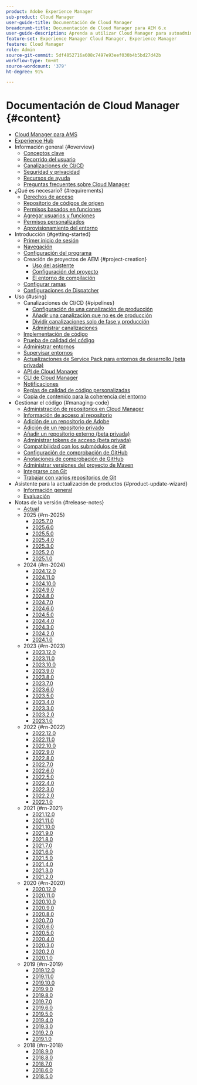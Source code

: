 ```yaml
---
product: Adobe Experience Manager
sub-product: Cloud Manager
user-guide-title: Documentación de Cloud Manager
breadcrumb-title: Documentación de Cloud Manager para AEM 6.x
user-guide-description: Aprenda a utilizar Cloud Manager para autoadministrar Adobe Experience Manager para AMS en la nube.
feature-set: Experience Manager Cloud Manager, Experience Manager
feature: Cloud Manager
role: Admin
source-git-commit: 5df4852716a608c7497e93eef030b4b5bd27d42b
workflow-type: tm+mt
source-wordcount: '379'
ht-degree: 91%

---
```



# Documentación de Cloud Manager {#content}

+ [Cloud Manager para AMS](/help/introduction.md)
+ [Experience Hub](https://experienceleague.adobe.com/es/docs/experience-manager-65/content/experience-hub/experience-hub)
+ Información general {#overview}
   + [Conceptos clave](/help/overview/key-concepts.md)
   + [Recorrido del usuario](/help/overview/user-journey.md)
   + [Canalizaciones de CI/CD](/help/overview/ci-cd-pipelines.md)
   + [Seguridad y privacidad](/help/overview/security-and-privacy.md)
   + [Recursos de ayuda](/help/overview/help-resources.md)
   + [Preguntas frecuentes sobre Cloud Manager](/help/overview/faqs.md)
+ ¿Qué es necesario? {#requirements}
   + [Derechos de acceso](/help/requirements/access-rights.md)
   + [Repositorio de códigos de origen](/help/requirements/source-code-repository.md)
   + [Permisos basados en funciones](/help/requirements/role-based-permissions.md)
   + [Agregar usuarios y funciones](/help/requirements/users-and-roles.md)
   + [Permisos personalizados](/help/using/custom-permissions.md)
   + [Aprovisionamiento del entorno](/help/requirements/environment-provisioning.md)
+ Introducción {#getting-started}
   + [Primer inicio de sesión](/help/getting-started/first-time-login.md)
   + [Navegación](/help/getting-started/navigation.md)
   + [Configuración del programa](/help/getting-started/program-setup.md)
   + Creación de proyectos de AEM {#project-creation}
      + [Uso del asistente](/help/getting-started/using-the-wizard.md)
      + [Configuración del proyecto](/help/getting-started/project-setup.md)
      + [El entorno de compilación](/help/getting-started/build-environment.md)
   + [Configurar ramas](/help/getting-started/configuring-branches.md)
   + [Configuraciones de Dispatcher](/help/getting-started/dispatcher-configurations.md)
+ Uso {#using}
   + Canalizaciones de CI/CD {#pipelines}
      + [Configuración de una canalización de producción](/help/using/production-pipelines.md)
      + [Añadir una canalización que no es de producción](/help/using/non-production-pipelines.md)
      + [Dividir canalizaciones solo de fase y producción](/help/using/stage-prod-only.md)
      + [Administrar canalizaciones](/help/using/managing-pipelines.md)
   + [Implementación de código](/help/using/code-deployment.md)
   + [Prueba de calidad del código](/help/using/code-quality-testing.md)
   + [Administrar entornos](/help/using/managing-environments.md)
   + [Supervisar entornos](/help/using/monitoring-environments.md)
   + [Actualizaciones de Service Pack para entornos de desarrollo (beta privada)](/help/using/service-packs-environments.md)
   + [API de Cloud Manager](https://developer.adobe.com/experience-cloud/cloud-manager/reference/api/)
   + [CLI de Cloud Manager](https://github.com/adobe/aio-cli-plugin-cloudmanager/blob/main/README.md)
   + [Notificaciones](/help/using/notifications.md)
   + [Reglas de calidad de código personalizadas](/help/using/custom-code-quality-rules.md)
   + [Copia de contenido para la coherencia del entorno](/help/using/content-copy.md)
+ Gestionar el código {#managing-code}
   + [Administración de repositorios en Cloud Manager](/help/managing-code/managing-repositories.md)
   + [Información de acceso al repositorio](/help/managing-code/accessing-repositories.md)
   + [Adición de un repositorio de Adobe](/help/managing-code/adobe-repositories.md)
   + [Adición de un repositorio privado](/help/managing-code/private-repositories.md)
   + [Añadir un repositorio externo (beta privada)](/help/managing-code/external-repositories.md)
   + [Administrar tokens de acceso (beta privada)](/help/managing-code/manage-access-tokens.md)
   + [Compatibilidad con los submódulos de Git](/help/managing-code/git-submodules.md)
   + [Configuración de comprobación de GitHub](/help/managing-code/github-check-config.md)
   + [Anotaciones de comprobación de GitHub](/help/managing-code/github-annotations.md)
   + [Administrar versiones del proyecto de Maven](/help/managing-code/maven-project-version.md)
   + [Integrarse con Git](/help/managing-code/git-integration.md)
   + [Trabajar con varios repositorios de Git](/help/managing-code/multiple-git-repos.md)
+ Asistente para la actualización de productos {#product-update-wizard}
   + [Información general](/help/product-update-wizard/overview.md)
   + [Evaluación](/help/product-update-wizard/evaluation.md)
+ Notas de la versión {#release-notes}
   + [Actual](/help/release-notes/current.md)
   + 2025 {#rn-2025}
      + [2025.7.0](/help/release-notes/2025/2025-7-0.md)
      + [2025.6.0](/help/release-notes/2025/2025-6-0.md)
      + [2025.5.0](/help/release-notes/2025/2025-5-0.md)
      + [2025.4.0](/help/release-notes/2025/2025-4-0.md)
      + [2025.3.0](/help/release-notes/2025/2025-3-0.md)
      + [2025.2.0](/help/release-notes/2025/2025-2-0.md)
      + [2025.1.0](/help/release-notes/2025/2025-1-0.md)
   + 2024 {#rn-2024}
      + [2024.12.0](/help/release-notes/2024/2024-12-0.md)
      + [2024.11.0](/help/release-notes/2024/2024-11-0.md)
      + [2024.10.0](/help/release-notes/2024/2024-10-0.md)
      + [2024.9.0](/help/release-notes/2024/2024-9-0.md)
      + [2024.8.0](/help/release-notes/2024/2024-8-0.md)
      + [2024.7.0](/help/release-notes/2024/2024-7-0.md)
      + [2024.6.0](/help/release-notes/2024/2024-6-0.md)
      + [2024.5.0](/help/release-notes/2024/2024-5-0.md)
      + [2024.4.0](/help/release-notes/2024/2024-4-0.md)
      + [2024.3.0](/help/release-notes/2024/2024-3-0.md)
      + [2024.2.0](/help/release-notes/2024/2024-2-0.md)
      + [2024.1.0](/help/release-notes/2024/2024-1-0.md)
   + 2023 {#rn-2023}
      + [2023.12.0](/help/release-notes/2023/2023-12-0.md)
      + [2023.11.0](/help/release-notes/2023/2023-11-0.md)
      + [2023.10.0](/help/release-notes/2023/2023-10-0.md)
      + [2023.9.0](/help/release-notes/2023/2023-9-0.md)
      + [2023.8.0](/help/release-notes/2023/2023-8-0.md)
      + [2023.7.0](/help/release-notes/2023/2023-7-0.md)
      + [2023.6.0](/help/release-notes/2023/2023-6-0.md)
      + [2023.5.0](/help/release-notes/2023/2023-5-0.md)
      + [2023.4.0](/help/release-notes/2023/2023-4-0.md)
      + [2023.3.0](/help/release-notes/2023/2023-3-0.md)
      + [2023.2.0](/help/release-notes/2023/2023-2-0.md)
      + [2023.1.0](/help/release-notes/2023/2023-1-0.md)
   + 2022 {#rn-2022}
      + [2022.12.0](/help/release-notes/2022/2022-12-0.md)
      + [2022.11.0](/help/release-notes/2022/2022-11-0.md)
      + [2022.10.0](/help/release-notes/2022/2022-10-0.md)
      + [2022.9.0](/help/release-notes/2022/2022-9-0.md)
      + [2022.8.0](/help/release-notes/2022/2022-8-0.md)
      + [2022.7.0](/help/release-notes/2022/2022-7-0.md)
      + [2022.6.0](/help/release-notes/2022/2022-6-0.md)
      + [2022.5.0](/help/release-notes/2022/2022-5-0.md)
      + [2022.4.0](/help/release-notes/2022/2022-4-0.md)
      + [2022.3.0](/help/release-notes/2022/2022-3-0.md)
      + [2022.2.0](/help/release-notes/2022/2022-2-0.md)
      + [2022.1.0](/help/release-notes/2022/2022-1-0.md)
   + 2021 {#rn-2021}
      + [2021.12.0](/help/release-notes/2021/2021-12-0.md)
      + [2021.11.0](/help/release-notes/2021/2021-11-0.md)
      + [2021.10.0](/help/release-notes/2021/2021-10-0.md)
      + [2021.9.0](/help/release-notes/2021/2021-9-0.md)
      + [2021.8.0](/help/release-notes/2021/2021-8-0.md)
      + [2021.7.0](/help/release-notes/2021/2021-7-0.md)
      + [2021.6.0](/help/release-notes/2021/2021-6-0.md)
      + [2021.5.0](/help/release-notes/2021/2021-5-0.md)
      + [2021.4.0](/help/release-notes/2021/2021-4-0.md)
      + [2021.3.0](/help/release-notes/2021/2021-3-0.md)
      + [2021.2.0](/help/release-notes/2021/2021-2-0.md)
   + 2020 {#rn-2020}
      + [2020.12.0](/help/release-notes/2020/2020-12-0.md)
      + [2020.11.0](/help/release-notes/2020/2020-11-0.md)
      + [2020.10.0](/help/release-notes/2020/2020-10-0.md)
      + [2020.9.0](/help/release-notes/2020/2020-9-0.md)
      + [2020.8.0](/help/release-notes/2020/2020-8-0.md)
      + [2020.7.0](/help/release-notes/2020/2020-7-0.md)
      + [2020.6.0](/help/release-notes/2020/2020-6-0.md)
      + [2020.5.0](/help/release-notes/2020/2020-5-0.md)
      + [2020.4.0](/help/release-notes/2020/2020-4-0.md)
      + [2020.3.0](/help/release-notes/2020/2020-3-0.md)
      + [2020.2.0](/help/release-notes/2020/2020-2-0.md)
      + [2020.1.0](/help/release-notes/2020/2020-1-0.md)
   + 2019 {#rn-2019}
      + [2019.12.0](/help/release-notes/2019/2019-12-0.md)
      + [2019.11.0](/help/release-notes/2019/2019-11-0.md)
      + [2019.10.0](/help/release-notes/2019/2019-10-0.md)
      + [2019.9.0](/help/release-notes/2019/2019-9-0.md)
      + [2019.8.0](/help/release-notes/2019/2019-8-0.md)
      + [2019.7.0](/help/release-notes/2019/2019-7-0.md)
      + [2019.6.0](/help/release-notes/2019/2019-6-0.md)
      + [2019.5.0](/help/release-notes/2019/2019-5-0.md)
      + [2019.4.0](/help/release-notes/2019/2019-4-0.md)
      + [2019.3.0](/help/release-notes/2019/2019-3-0.md)
      + [2019.2.0](/help/release-notes/2019/2019-2-0.md)
      + [2019.1.0](/help/release-notes/2019/2019-1-0.md)
   + 2018 {#rn-2018}
      + [2018.9.0](/help/release-notes/2018/2018-9-0.md)
      + [2018.8.0](/help/release-notes/2018/2018-8-0.md)
      + [2018.7.0](/help/release-notes/2018/2018-7-0.md)
      + [2018.6.0](/help/release-notes/2018/2018-6-0.md)
      + [2018.5.0](/help/release-notes/2018/2018-5-0.md)
